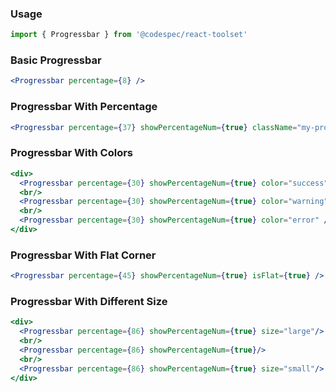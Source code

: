 ### Usage

```jsx static
import { Progressbar } from '@codespec/react-toolset'
```

### Basic Progressbar
```jsx
<Progressbar percentage={8} />
```

### Progressbar With Percentage
```jsx
<Progressbar percentage={37} showPercentageNum={true} className="my-progress-bar" />
```

### Progressbar With Colors
```jsx
<div>
  <Progressbar percentage={30} showPercentageNum={true} color="success" />
  <br/>
  <Progressbar percentage={30} showPercentageNum={true} color="warning" />
  <br/>
  <Progressbar percentage={30} showPercentageNum={true} color="error" />
</div>
```

### Progressbar With Flat Corner
```jsx
<Progressbar percentage={45} showPercentageNum={true} isFlat={true} />
```

### Progressbar With Different Size
```jsx
<div>
  <Progressbar percentage={86} showPercentageNum={true} size="large"/>
  <br/>
  <Progressbar percentage={86} showPercentageNum={true}/>
  <br/>
  <Progressbar percentage={86} showPercentageNum={true} size="small"/>
</div>
```
